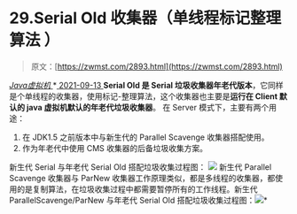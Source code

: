 <!--yml
category: 未分类
date: 0001-01-01 00:00:00
--->

# 29.Serial Old 收集器（单线程标记整理算法 ）

> 原文：[https://zwmst.com/2893.html](https://zwmst.com/2893.html)

   [ *Java虚拟机* ](https://zwmst.com/java%e8%99%9a%e6%8b%9f%e6%9c%ba)*[ <time datetime="2021-09-14T00:30:00+08:00"> 2021-09-13 </time> ](https://zwmst.com/2893.html)  **Serial Old 是 Serial 垃圾收集器年老代版本**，它同样是个单线程的收集器，使用标记-整理算法，这个收集器也主要是**运行在 Client 默认的 java 虚拟机默认的年老代垃圾收集器**。
在 Server 模式下，主要有两个用途：

1.  在 JDK1.5 之前版本中与新生代的 Parallel Scavenge 收集器搭配使用。
2.  作为年老代中使用 CMS 收集器的后备垃圾收集方案。

新生代 Serial 与年老代 Serial Old 搭配垃圾收集过程图：
![](img/3213afed3b90bba74100b7ef2aab2417.png)
新生代 Parallel Scavenge 收集器与 ParNew 收集器工作原理类似，都是多线程的收集器，都使用的是复制算法，在垃圾收集过程中都需要暂停所有的工作线程。新生代 ParallelScavenge/ParNew 与年老代 Serial Old 搭配垃圾收集过程图：![](img/4a365cc81eb4571fbf6e07ad9b1fffc3.png)*